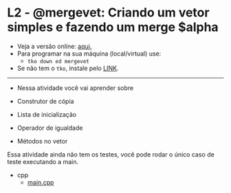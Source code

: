 # L2 - @mergevet: Criando um vetor simples e fazendo um merge $alpha

- Veja a versão online: [aqui.](https://github.com/qxcodeed/arcade/blob/master/base/mergevet/Readme.md)
- Para programar na sua máquina (local/virtual) use:
  - `tko down ed mergevet`
- Se não tem o `tko`, instale pelo [LINK](https://github.com/senapk/tko#tko).

---

- Nessa atividade você vai aprender sobre

- Construtor de cópia
- Lista de inicialização
- Operador de igualdade
- Métodos no vetor

Essa atividade ainda não tem os testes, você pode rodar o único caso de teste executando a main.

<!-- links .cache/lang -->
- cpp
  - [main.cpp](https://github.com/qxcodeed/arcade/blob/master/base/mergevet/.cache/lang/cpp/main.cpp)
<!-- links -->
